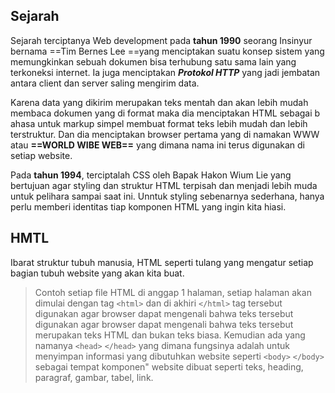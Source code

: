 ## Sejarah
Sejarah terciptanya Web development pada **tahun 1990** seorang Insinyur bernama ==Tim Bernes Lee ==yang menciptakan suatu konsep sistem yang memungkinkan sebuah dokumen bisa terhubung satu sama lain yang terkoneksi internet. Ia juga menciptakan ***Protokol HTTP*** yang jadi jembatan antara client dan server saling mengirim data. 

Karena data yang dikirim merupakan teks mentah dan akan lebih mudah membaca dokumen yang di format maka dia menciptakan HTML sebagai b ahasa untuk markup simpel membuat format teks lebih mudah dan lebih terstruktur. Dan dia menciptakan browser pertama yang di namakan WWW atau **==WORLD WIBE WEB==** 
yang dimana nama ini terus digunakan di setiap website.

Pada **tahun 1994**, terciptalah CSS oleh Bapak Hakon Wium Lie yang bertujuan agar styling dan struktur HTML terpisah dan menjadi lebih muda untuk pelihara sampai saat ini. Unntuk styling sebenarnya sederhana, hanya perlu memberi identitas tiap komponen HTML yang ingin kita hiasi. 

## HMTL
Ibarat struktur tubuh manusia, HTML seperti tulang yang mengatur setiap bagian tubuh website yang akan kita buat. 
> Contoh setiap file HTML di  anggap 1 halaman, setiap halaman akan dimulai dengan tag `<html>` dan di akhiri `</html>` tag tersebut digunakan agar browser dapat mengenali bahwa teks tersebut digunakan agar browser dapat mengenali bahwa teks tersebut merupakan teks HTML dan bukan teks biasa. Kemudian ada yang namanya `<head>` `</head>` yang dimana fungsinya adalah untuk menyimpan informasi yang dibutuhkan website seperti `<body>` `</body>` sebagai tempat komponen" website dibuat seperti teks, heading, paragraf, gambar, tabel, link.











